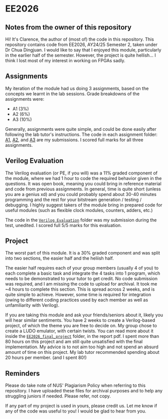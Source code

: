 # EE2026

## Notes from the owner of this repository
Hi! It's Clarence, the author of (most of) the code in this repository.
This repository contains code from EE2026, AY24/25 Semester 2, taken under Dr Chua Dingjuan. 
I would like to say that I enjoyed this module, particularly in the earlier half of the semester. However, the project is quite hellish... I think I lost most of my interest in working on FPGAs sadly.

## Assignments
My iteration of the module had us doing 3 assignments, based on the concepts we learnt in the lab sessions. 
Grade breakdowns of the assignments were:
- A1 (3%)
- A2 (6%)
- A3 (10%)

Generally, assignments were quite simple, and could be done easily after following the lab tutor's instructions.
The code in each assignment folder: [A1](https://github.com/clarencepohh/EE2026/tree/main/Assignment%201), [A2](https://github.com/clarencepohh/EE2026/tree/main/Assignment%202), and [A3](https://github.com/clarencepohh/EE2026/tree/main/Assignment%203) are my submissions. 
I scored full marks for all three assignments. 

## Verilog Evaluation
The Verilog evaluation (or PE, if you will) was a 11% graded component of the module, where we had 1 hour to code the required behavior given in the questions. It was open book, meaning you could bring in reference material and code from previous assignments.
In general, time is quite short (unless you are a genius xd) and you could probably spend about 30-40 minutes programming and the rest for your bitstream generation / testing / debugging. I highly suggest takers of the module bring in prepared code for useful modules (such as flexible clock modules, counters, adders, etc.) 

The code in the [`Verilog Evaluation`](https://github.com/clarencepohh/EE2026/tree/main/Verilog%20Evaluation) folder was my submission during the test, unedited. I scored full 5/5 marks for this evaluation.

## Project
The worst part of this module. It is a 30% graded component and was split into two sections, the easier half and the heliish half.

The easier half requires each of your group members (usually 4 of you) to each complete a basic task and integrate the 4 tasks into 1 program, which needs to be demonstrated to your tutor to get credit. No code submission was required, and I am missing the code to upload for archival. It took me ~4 hours to complete this section. This is spread across 2 weeks, and is quite simple to achieve. However, some time is required for integration (owing to different coding practices used by each member as well as unfamiliarity with Verilog).

If you are taking this module and ask your friends/seniors about it, likely you will hear similar sentiments. You have 2 weeks to create a Verilog-based project, of which the theme you are free to decide on. My group chose to create a LUDO emulator, with certain twists. You can read more about it inside the [`EE2026_final_project`](https://github.com/clarencepohh/EE2026/tree/main/EE2026_final_project) folder, in the report pdf. I spent more than 80 hours on this project and am still quite unsatisfied with the final implementation. My advice is to not aim too high and not spend an absurd amount of time on this project. My lab tutor recommended spending about 20 hours per member. (and I spent 80!)

## Reminders
Please do take note of NUS' Plagiarism Policy when referring to this repository. I have uploaded these files for archival purposes and to help any struggling juniors if needed. Please refer, not copy. 

If any part of my project is used in yours, please credit us. Let me know if any of the code was useful to you! I would be glad to hear from you. 
